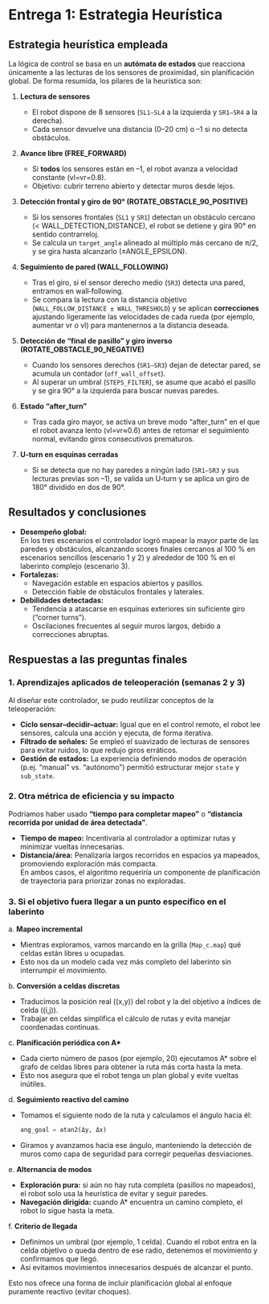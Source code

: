 # Entrega 1: Estrategia Heurística

## Estrategia heurística empleada

La lógica de control se basa en un **autómata de estados** que reacciona únicamente a las lecturas de los sensores de proximidad, sin planificación global. De forma resumida, los pilares de la heurística son:

1. **Lectura de sensores**

   - El robot dispone de 8 sensores (`SL1–SL4` a la izquierda y `SR1–SR4` a la derecha).
   - Cada sensor devuelve una distancia (0–20 cm) o –1 si no detecta obstáculos.

2. **Avance libre (FREE_FORWARD)**

   - Si **todos** los sensores están en –1, el robot avanza a velocidad constante (vl=vr=0.8).
   - Objetivo: cubrir terreno abierto y detectar muros desde lejos.

3. **Detección frontal y giro de 90° (ROTATE_OBSTACLE_90_POSITIVE)**

   - Si los sensores frontales (`SL1` y `SR1`) detectan un obstáculo cercano (< WALL_DETECTION_DISTANCE), el robot se detiene y gira 90° en sentido contrarreloj.
   - Se calcula un `target_angle` alineado al múltiplo más cercano de π/2, y se gira hasta alcanzarlo (±ANGLE_EPSILON).

4. **Seguimiento de pared (WALL_FOLLOWING)**

   - Tras el giro, si el sensor derecho medio (`SR3`) detecta una pared, entramos en wall‑following.
   - Se compara la lectura con la distancia objetivo (`WALL_FOLLOW_DISTANCE ± WALL_THRESHOLD`) y se aplican **correcciones** ajustando ligeramente las velocidades de cada rueda (por ejemplo, aumentar vr o vl) para mantenernos a la distancia deseada.

5. **Detección de “final de pasillo” y giro inverso (ROTATE_OBSTACLE_90_NEGATIVE)**

   - Cuando los sensores derechos (`SR1–SR3`) dejan de detectar pared, se acumula un contador (`off_wall_offset`).
   - Al superar un umbral (`STEPS_FILTER`), se asume que acabó el pasillo y se gira 90° a la izquierda para buscar nuevas paredes.

6. **Estado “after_turn”**

   - Tras cada giro mayor, se activa un breve modo “after_turn” en el que el robot avanza lento (vl=vr≈0.6) antes de retomar el seguimiento normal, evitando giros consecutivos prematuros.

7. **U‑turn en esquinas cerradas**
   - Si se detecta que no hay paredes a ningún lado (`SR1–SR3` y sus lecturas previas son –1), se valida un U‑turn y se aplica un giro de 180° dividido en dos de 90°.

## Resultados y conclusiones

- **Desempeño global:**  
  En los tres escenarios el controlador logró mapear la mayor parte de las paredes y obstáculos, alcanzando scores finales cercanos al 100 % en escenarios sencillos (escenario 1 y 2) y alrededor de 100 % en el laberinto complejo (escenario 3).
- **Fortalezas:**
  - Navegación estable en espacios abiertos y pasillos.
  - Detección fiable de obstáculos frontales y laterales.
- **Debilidades detectadas:**
  - Tendencia a atascarse en esquinas exteriores sin suficiente giro (“corner turns”).
  - Oscilaciones frecuentes al seguir muros largos, debido a correcciones abruptas.

## Respuestas a las preguntas finales

### 1. Aprendizajes aplicados de teleoperación (semanas 2 y 3)

Al diseñar este controlador, se pudo reutilizar conceptos de la teleoperación:

- **Ciclo sensar–decidir–actuar:** Igual que en el control remoto, el robot lee sensores, calcula una acción y ejecuta, de forma iterativa.
- **Filtrado de señales:** Se empleó el suavizado de lecturas de sensores para evitar ruidos, lo que redujo giros erráticos.
- **Gestión de estados:** La experiencia definiendo modos de operación (p.ej. “manual” vs. “autónomo”) permitió estructurar mejor `state` y `sub_state`.

### 2. Otra métrica de eficiencia y su impacto

Podríamos haber usado **“tiempo para completar mapeo”** o **“distancia recorrida por unidad de área detectada”**.

- **Tiempo de mapeo:** Incentivaría al controlador a optimizar rutas y minimizar vueltas innecesarias.
- **Distancia/área:** Penalizaría largos recorridos en espacios ya mapeados, promoviendo exploración más compacta.  
  En ambos casos, el algoritmo requeriría un componente de planificación de trayectoria para priorizar zonas no exploradas.

### 3. Si el objetivo fuera llegar a un punto específico en el laberinto

a. **Mapeo incremental**

- Mientras exploramos, vamos marcando en la grilla (`Map_c.map`) qué celdas están libres u ocupadas.
- Esto nos da un modelo cada vez más completo del laberinto sin interrumpir el movimiento.

b. **Conversión a celdas discretas**

- Traducimos la posición real \((x,y)\) del robot y la del objetivo a índices de celda \((i,j)\).
- Trabajar en celdas simplifica el cálculo de rutas y evita manejar coordenadas continuas.

c. **Planificación periódica con A\***

- Cada cierto número de pasos (por ejemplo, 20) ejecutamos A\* sobre el grafo de celdas libres para obtener la ruta más corta hasta la meta.
- Esto nos asegura que el robot tenga un plan global y evite vueltas inútiles.

d. **Seguimiento reactivo del camino**

- Tomamos el siguiente nodo de la ruta y calculamos el ángulo hacia él:
  ```python
  ang_goal = atan2(Δy, Δx)
  ```
- Giramos y avanzamos hacia ese ángulo, manteniendo la detección de muros como capa de seguridad para corregir pequeñas desviaciones.

e. **Alternancia de modos**

- **Exploración pura:** si aún no hay ruta completa (pasillos no mapeados), el robot solo usa la heurística de evitar y seguir paredes.
- **Navegación dirigida:** cuando A\* encuentra un camino completo, el robot lo sigue hasta la meta.

f. **Criterio de llegada**

- Definimos un umbral (por ejemplo, 1 celda). Cuando el robot entra en la celda objetivo o queda dentro de ese radio, detenemos el movimiento y confirmamos que llegó.
- Así evitamos movimientos innecesarios después de alcanzar el punto.

Esto nos ofrece una forma de incluir planificación global al enfoque puramente reactivo (evitar choques).
